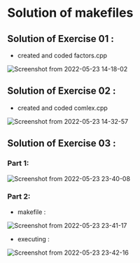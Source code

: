# Solution of makefiles
## Solution of Exercise 01 :
* created and coded factors.cpp 

![Screenshot from 2022-05-23 14-18-02](https://user-images.githubusercontent.com/78868769/169781973-aeafce0f-fba7-490d-8a35-f0632af3f751.png)

## Solution of Exercise 02 :
* created and coded comlex.cpp 

![Screenshot from 2022-05-23 14-32-57](https://user-images.githubusercontent.com/78868769/169784417-9d6840f0-6b92-4b90-a657-9a3b7a051bbf.png)

## Solution of Exercise 03 :
### Part 1:

![Screenshot from 2022-05-23 23-40-08](https://user-images.githubusercontent.com/78868769/169881102-8dcc6f70-f12c-40a6-891e-8e0a805dc653.png)

### Part 2:
* makefile :

![Screenshot from 2022-05-23 23-41-17](https://user-images.githubusercontent.com/78868769/169881164-44c56a12-31f6-4487-b780-c12fb59838f1.png)

* executing :

![Screenshot from 2022-05-23 23-42-16](https://user-images.githubusercontent.com/78868769/169881295-62c20074-9d1b-43e2-a625-7e83dec3e2a0.png)
